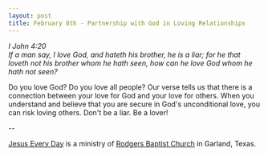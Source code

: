 ```yaml
---
layout: post
title: February 8th - Partnership with God in Loving Relationships
---
```


_I John 4:20  
If a man say, I love God, and hateth his brother, he is a liar; for
he that loveth not his brother whom he hath seen, how can he love God
whom he hath not seen?_

Do you love God? Do you love all people? Our verse tells us that
there is a connection between your love for God and your love for
others. When you understand and believe that you are secure in God's
unconditional love, you can risk loving others. Don't be a liar. Be a
lover!

 --

<a href=http://jesuseveryday.net>Jesus Every Day</a> is a ministry of <a href=http://rodgersbaptist.net>Rodgers Baptist Church</a> in Garland, Texas.
